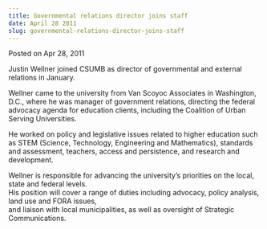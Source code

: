 ```yaml
---
title: Governmental relations director joins staff
date: April 28 2011
slug: governmental-relations-director-joins-staff
---
```


 



<span class="date">Posted on Apr 28, 2011    </span>
<p>Justin Wellner joined CSUMB as director of governmental and
external relations in January.</p>
<p>Wellner came to the university from Van Scoyoc Associates in
Washington, D.C., where he was manager of government relations,
directing the federal advocacy agenda for education clients,
including the Coalition of Urban Serving Universities.</p>
<p>He worked on policy and legislative issues related to higher
education such as STEM (Science, Technology, Engineering and
Mathematics), standards and assessment, teachers, access and
persistence, and research and development.</p>
<p>Wellner is responsible for advancing the university&#x2019;s priorities
on the local, state and federal levels.<br>
His position will cover a range of duties including advocacy,
policy analysis, land use and FORA issues,<br>
and liaison with local municipalities, as well as oversight of
Strategic Communications.</br></br></p>





 
